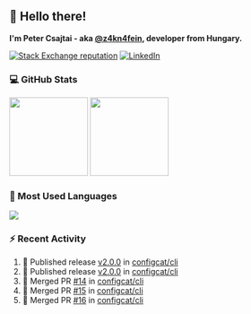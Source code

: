 ## 👋 Hello there!

**I'm Peter Csajtai - aka [@z4kn4fein](https://github.com/z4kn4fein), developer from Hungary.**

[![Stack Exchange reputation](https://img.shields.io/stackexchange/stackoverflow/r/8700582?color=orange&label=reputation&logo=stackoverflow&style=for-the-badge)](https://stackoverflow.com/users/8700582)
[![LinkedIn](https://img.shields.io/badge/linkedin-%230077B5.svg?style=for-the-badge&logo=linkedin&logoColor=white)](https://www.linkedin.com/in/csajtai-p%C3%A9ter-45395341/)

### 💻 GitHub Stats

<div>
  <img height="140px" src="https://github-readme-stats-pcsajtai.vercel.app/api?username=z4kn4fein&show_icons=true&hide_border=true&count_private=true&custom_title=Stats&theme=dracula&line_height=24&hide_title=true">
  <img height="140px" src="https://streak-stats.demolab.com?user=z4kn4fein&theme=dracula&hide_border=true">
  
</div>

### :toolbox: Most Used Languages

<img src="https://github-readme-stats-pcsajtai.vercel.app/api/top-langs/?username=z4kn4fein&theme=dracula&hide_border=true&layout=compact&langs_count=8&hide_title=true">

### :zap: Recent Activity

<!--START_SECTION:activity-->
1. 🚀 Published release [v2.0.0](https://github.com/configcat/cli/releases/tag/v2.0.0) in [configcat/cli](https://github.com/configcat/cli)
2. 🚀 Published release [v2.0.0](https://github.com/configcat/cli/releases/tag/v2.0.0) in [configcat/cli](https://github.com/configcat/cli)
3. 🎉 Merged PR [#14](https://github.com/configcat/cli/pull/14) in [configcat/cli](https://github.com/configcat/cli)
4. 🎉 Merged PR [#15](https://github.com/configcat/cli/pull/15) in [configcat/cli](https://github.com/configcat/cli)
5. 🎉 Merged PR [#16](https://github.com/configcat/cli/pull/16) in [configcat/cli](https://github.com/configcat/cli)
<!--END_SECTION:activity-->
